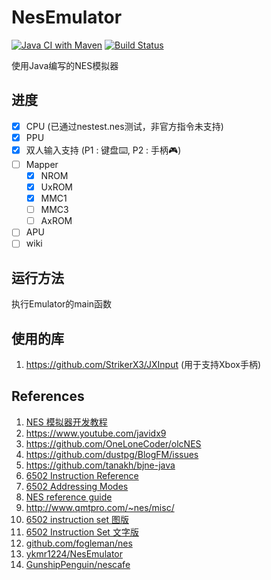 # NesEmulator

[![Java CI with Maven](https://github.com/arcsinw/NesEmulator/actions/workflows/maven.yml/badge.svg?branch=master&event=push)](https://github.com/arcsinw/NesEmulator/actions/workflows/maven.yml)
[![Build Status](https://www.travis-ci.com/arcsinw/NesEmulator.svg?token=3sc2gZEKoGdvh9bzPtyy&branch=master)](https://www.travis-ci.com/arcsinw/NesEmulator)

使用Java编写的NES模拟器

## 进度
- [x] CPU (已通过nestest.nes测试，非官方指令未支持)
- [x] PPU
- [x] 双人输入支持 (P1 : 键盘:keyboard:, P2 : 手柄:video_game:)
- [ ] Mapper
    - [x] NROM
    - [x] UxROM
    - [x] MMC1
    - [ ] MMC3
    - [ ] AxROM
- [ ] APU
- [ ] wiki

## 运行方法

执行Emulator的main函数

## 使用的库
1. https://github.com/StrikerX3/JXInput (用于支持Xbox手柄)

## References
1. [NES 模拟器开发教程](https://www.jianshu.com/nb/44676155)
2. https://www.youtube.com/javidx9
3. https://github.com/OneLoneCoder/olcNES
4. https://github.com/dustpg/BlogFM/issues
5. https://github.com/tanakh/bjne-java
6. [6502 Instruction Reference](http://obelisk.me.uk/6502/reference.html)
7. [6502 Addressing Modes](http://obelisk.me.uk/6502/addressing.html)
8. [NES reference guide](http://wiki.nesdev.com/w/index.php/NES_reference_guide)
9. http://www.qmtpro.com/~nes/misc/
10. [6502 instruction set 图版](https://pastraiser.com/cpu/6502/6502_opcodes.html)
11. [6502 Instruction Set 文字版](https://www.masswerk.at/6502/6502_instruction_set.html)
12. [github.com/fogleman/nes](https://github.com/fogleman/nes)
13. [ykmr1224/NesEmulator](https://github.com/ykmr1224/NesEmulator)
14. [GunshipPenguin/nescafe](https://github.com/GunshipPenguin/nescafe)
